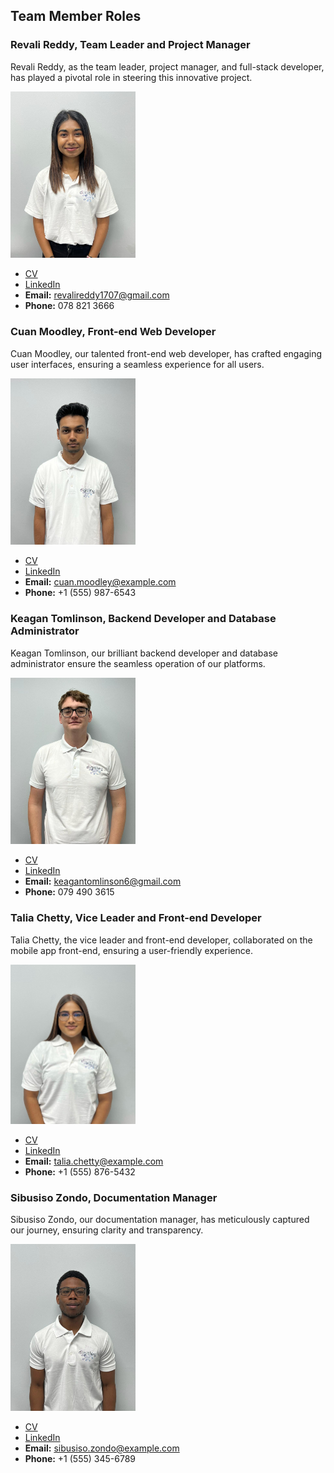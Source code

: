 ## Team Member Roles

### Revali Reddy, Team Leader and Project Manager

Revali Reddy, as the team leader, project manager, and full-stack developer, has played a pivotal role in steering this innovative project.

<img src="revali.jpg" width="200" />

- [CV](revali_cv.md)
- [LinkedIn](link-to-linkedin)
- **Email:** revalireddy1707@gmail.com
- **Phone:** 078 821 3666

### Cuan Moodley, Front-end Web Developer

Cuan Moodley, our talented front-end web developer, has crafted engaging user interfaces, ensuring a seamless experience for all users.

<img src="cuan.jpg" width="200" />

- [CV](cuan_cv.md)
- [LinkedIn](link-to-linkedin)
- **Email:** cuan.moodley@example.com
- **Phone:** +1 (555) 987-6543

### Keagan Tomlinson, Backend Developer and Database Administrator

Keagan Tomlinson, our brilliant backend developer and database administrator ensure the seamless operation of our platforms.

<img src="keagan.jpg" width="200" />

- [CV](keagan_Tomlinson_CV.md)
- [LinkedIn](https://www.linkedin.com/in/keagan-tomlinson-704812170/)
- **Email:** keagantomlinson6@gmail.com
- **Phone:** 079 490 3615

### Talia Chetty, Vice Leader and Front-end Developer

Talia Chetty, the vice leader and front-end developer, collaborated on the mobile app front-end, ensuring a user-friendly experience.

<img src="talia.jpg" width="200" />

- [CV](talia_cv.md)
- [LinkedIn](link-to-linkedin)
- **Email:** talia.chetty@example.com
- **Phone:** +1 (555) 876-5432

### Sibusiso Zondo, Documentation Manager

Sibusiso Zondo, our documentation manager, has meticulously captured our journey, ensuring clarity and transparency.

<img src="sbu.jpg" width="200" />

- [CV](sibusiso_cv.md)
- [LinkedIn](link-to-linkedin)
- **Email:** sibusiso.zondo@example.com
- **Phone:** +1 (555) 345-6789
